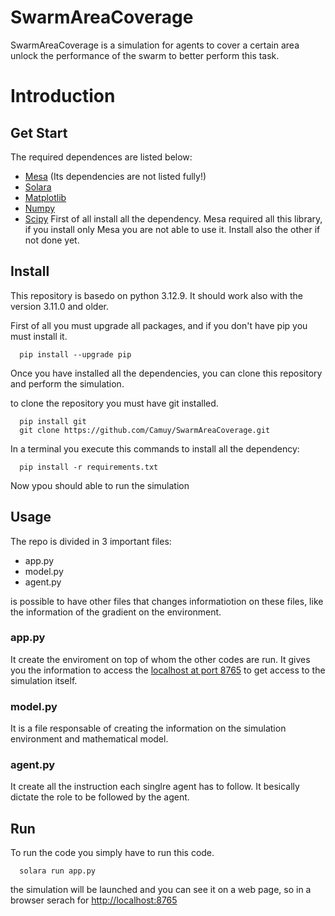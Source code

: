 # SwarmAreaCoverage
SwarmAreaCoverage is a simulation for agents to cover a certain area unlock the performance of the swarm to better perform this task.

# Introduction
## Get Start
The required dependences are listed below:
- [Mesa](https://mesa.readthedocs.io/latest/index.html) (Its dependencies are not listed fully!)
- [Solara](https://solara.dev)
- [Matplotlib](https://matplotlib.org)
- [Numpy](https://numpy.org)
- [Scipy](https://scipy.org)
First of all install all the dependency.
Mesa required all this library, if you install only Mesa you are not able to use it. Install also the other if not done yet.

## Install
This repository is basedo on python 3.12.9. It should work also with the version 3.11.0 and older.

First of all you must upgrade all packages, and if you don't have pip you must install it.
<pre><code class="language-bash">  pip install --upgrade pip
</code></pre>

Once you have installed all the dependencies, you can clone this repository and perform the simulation.

to clone the repository you must have git installed.

<pre><code class="language-bash">  pip install git
  git clone https://github.com/Camuy/SwarmAreaCoverage.git
</code></pre>

In a terminal you execute this commands to install all the dependency:
<pre><code class="language-bash">  pip install -r requirements.txt
</code></pre>

Now ypou should able to run the simulation

## Usage
The repo is divided in 3 important files:
- app.py
- model.py
- agent.py

is possible to have other files that changes informatiotion on these files, like the information of the gradient on the environment.

### app.py
It create the enviroment on top of whom the other codes are run. It gives you the information to access the [localhost at port 8765](http://localhost:8765) to get access to the simulation itself.

### model.py
It is a file responsable of creating the information on the simulation environment and mathematical model.

### agent.py
It create all the instruction each singlre agent has to follow. It besically dictate the role to be followed by the agent.

## Run
To run the code you simply have to run this code.
<pre><code class="language-bash">  solara run app.py</code></pre>

the simulation will be launched and you can see it on a web page, so in a browser serach for [http://localhost:8765](http://localhost:8765)
